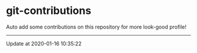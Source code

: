 # git-contributions

Auto add some contributions on this repository for more look-good profile!

---

Update at 2020-01-16 10:35:22
